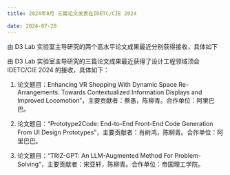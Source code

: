 ```yaml
---
title: 2024年8月 三篇论文发表在IDETC/CIE 2024

date: 2024-07-20
---
```


<!--more-->

由 D3 Lab 实验室主导研究的两个高水平论文成果最近分别获得接收，具体如下

由 D3 Lab 实验室主导研究的三篇论文成果最近获得了设计工程领域顶会 IDETC/CIE 2024 的接收，具体如下：

1. 论文题目：Enhancing VR Shopping With Dynamic Space Re-Arrangements: Towards Contextualized Information Displays and Improved Locomotion”，主要贡献者：蔡愚，陈柳青。合作单位：阿里巴巴。

2. 论文题目：“Prototype2Code: End-to-End Front-End Code Generation From UI Design Prototypes”，主要贡献者：肖树鸿，陈柳青。合作单位：阿里巴巴。

3. 论文题目：“TRIZ-GPT: An LLM-Augmented Method For Problem-Solving”，主要贡献者：宋亚轩，陈柳青。合作单位：帝国理工学院。
